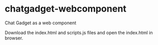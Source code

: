 # chatgadget-webcomponent
Chat Gadget as a web component

Download the index.html and scripts.js files and open the index.html in browser.
